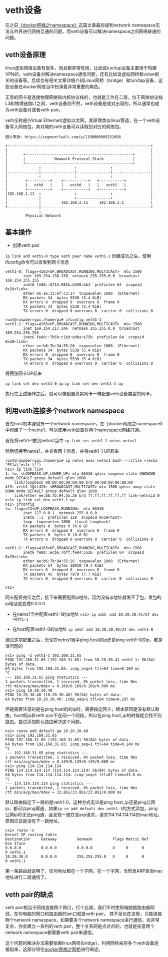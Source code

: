 # veth设备
在之前[《docker网络之namespace》](docker网络之namespace.md)这篇文章最后提到network namespace无法与外界进行网络互通的问题，而veth设备可以解决namespace之间网络联通的问题。

## veth设备原理
linux虚拟网络设备有很多，而且都非常有用，比如说tun/tap设备主要用于构建VPN的，veth设备对解决namespace通信问题，还有比如说虚拟网桥和vxlan相关的设备等。后续会有相关文章详细介绍Linux网桥（bridge）和tun/tap设备，这些设备在docker网络当中扮演着非常重要的角色。

正常的网卡是连接物理网络和内核协议栈的，也就是工作在二层，位于网络协议栈L3和物理链路L1之间，veth设备则不然，veth设备是成对出现的，所以通常也成为veth设备对或者veth pair。

veth全称是(Virtual Ethernet)虚拟以太网，其原理类似linux管道，在一个veth设备写入网络包，其对端的veth设备可以读取到对应的网络包。

```
图片来源: https://segmentfault.com/a/1190000009251098

+----------------------------------------------------------------+
|                                                                |
|       +------------------------------------------------+       |
|       |             Newwork Protocol Stack             |       |
|       +------------------------------------------------+       |
|              ↑               ↑               ↑                 |
|..............|...............|...............|.................|
|              ↓               ↓               ↓                 |
|        +----------+    +-----------+   +-----------+           |
|        |   eth0   |    |   veth0   |   |   veth1   |           |
|        +----------+    +-----------+   +-----------+           |
|192.168.1.11  ↑               ↑               ↑                 |
|              |               +---------------+                 |
|              |         192.168.2.11     192.168.2.1            |
+--------------|-------------------------------------------------+
               ↓
         Physical Network
```

## 基本操作

- 创建veth pair

`ip link add veth1-0 type veth peer name veth1-1`
创建成功之后，使用ifconfig命令可以查看到网卡信息

```
veth1-0: flags=4163<UP,BROADCAST,RUNNING,MULTICAST>  mtu 1500
        inet 169.254.130.158  netmask 255.255.0.0  broadcast 169.254.255.255
        inet6 fe80::6715:981b:b598:bb4  prefixlen 64  scopeid 0x20<link>
        ether 66:1e:33:6f:c3:17  txqueuelen 1000  (Ethernet)
        RX packets 34  bytes 5538 (5.4 KiB)
        RX errors 0  dropped 0  overruns 0  frame 0
        TX packets 34  bytes 5538 (5.4 KiB)
        TX errors 0  dropped 0 overruns 0  carrier 0  collisions 0

root@raspberrypi:/home/pi# ifconfig veth1-1
veth1-1: flags=4163<UP,BROADCAST,RUNNING,MULTICAST>  mtu 1500
        inet 169.254.217.246  netmask 255.255.0.0  broadcast 169.254.255.255
        inet6 fe80::7b5b:c1b9:e0ba:e75b  prefixlen 64  scopeid 0x20<link>
        ether ee:b6:7b:94:55:26  txqueuelen 1000  (Ethernet)
        RX packets 34  bytes 5538 (5.4 KiB)
        RX errors 0  dropped 0  overruns 0  frame 0
        TX packets 34  bytes 5538 (5.4 KiB)
        TX errors 0  dropped 0 overruns 0  carrier 0  collisions 0

```
将两张网卡UP起来

`ip link set dev veth1-0 up`
`ip link set dev veth1-1 up`

执行完上述操作之后，就可以像配置真实网卡一样配置veth设备类型的网卡。

## 利用veth连接多个network namespace

首先host机本身就有一个network namespace，在《docker网络之namespace》中创建了一个netns1，可以使用veth设备将两个namespace网络打通。

首先将veth1-1放到netns1当中
`ip link set veth1-1 netns netns1`

然后切换至netns1，并查看网卡信息，并将veth1-1 UP起来

```
root@raspberrypi:/home/pi# ip netns exec netns1 bash --rcfile <(echo "PS1=\"ns1> \"")
ns1> ip link list
1: lo: <LOOPBACK,UP,LOWER_UP> mtu 65536 qdisc noqueue state UNKNOWN mode DEFAULT group default qlen 1000
    link/loopback 00:00:00:00:00:00 brd 00:00:00:00:00:00
419: veth1-1@if420: <BROADCAST,MULTICAST> mtu 1500 qdisc noop state DOWN mode DEFAULT group default qlen 1000
    link/ether ee:b6:7b:94:55:26 brd ff:ff:ff:ff:ff:ff link-netnsid 0
ns1> ip link set dev veth1-1 up
ns1> ifconfig
lo: flags=73<UP,LOOPBACK,RUNNING>  mtu 65536
        inet 127.0.0.1  netmask 255.0.0.0
        inet6 ::1  prefixlen 128  scopeid 0x10<host>
        loop  txqueuelen 1000  (Local Loopback)
        RX packets 0  bytes 0 (0.0 B)
        RX errors 0  dropped 0  overruns 0  frame 0
        TX packets 0  bytes 0 (0.0 B)
        TX errors 0  dropped 0 overruns 0  carrier 0  collisions 0

veth1-1: flags=4163<UP,BROADCAST,RUNNING,MULTICAST>  mtu 1500
        inet6 fe80::ecb6:7bff:fe94:5526  prefixlen 64  scopeid 0x20<link>
        ether ee:b6:7b:94:55:26  txqueuelen 1000  (Ethernet)
        RX packets 54  bytes 10010 (9.7 KiB)
        RX errors 0  dropped 0  overruns 0  frame 0
        TX packets 45  bytes 7979 (7.7 KiB)
        TX errors 0  dropped 0 overruns 0  carrier 0  collisions 0

ns1>
```

网卡配置完毕之后，接下来需要配置ip地址，因为没有ip地址就发不了包，发包的ip地址就变成0.0.0.0

- 在netns1当中配置veth1-1的ip地址
`ns1> ip addr add 10.20.30.41/24 dev veth1-1`

- 在host配置veth1-0的ip地址
`ip addr add 10.20.30.40/24 dev veth1-0`

通过这项配置之后，无论在netns1当中ping host机ip还是ping veth1-0的ip，都是没问题的
```
ns1> ping -I veth1-1 192.168.31.65
PING 192.168.31.65 (192.168.31.65) from 10.20.30.41 veth1-1: 56(84) bytes of data.
64 bytes from 192.168.31.65: icmp_seq=1 ttl=64 time=0.169 ms
^C
--- 192.168.31.65 ping statistics ---
1 packets transmitted, 1 received, 0% packet loss, time 0ms
rtt min/avg/max/mdev = 0.169/0.169/0.169/0.000 ms
ns1> ping 10.20.30.40
PING 10.20.30.40 (10.20.30.40) 56(84) bytes of data.
64 bytes from 10.20.30.40: icmp_seq=1 ttl=64 time=0.197 ms
```

但是需要注意的是在ping host机的ip时，需要指定网卡，根本原因是没有默认路由，host机ip和veth pair不在同一个网段，所以在ping host_ip的时候就会找不到路由。尝试添加默认路由解决这个问题。

```
ns1> route add default gw 10.20.30.40
ns1> ping 192.168.31.65
PING 192.168.31.65 (192.168.31.65) 56(84) bytes of data.
64 bytes from 192.168.31.65: icmp_seq=1 ttl=64 time=0.149 ms
^C
--- 192.168.31.65 ping statistics ---
1 packets transmitted, 1 received, 0% packet loss, time 0ms
rtt min/avg/max/mdev = 0.149/0.149/0.149/0.000 ms
ns1> ping 114.114.114.114
PING 114.114.114.114 (114.114.114.114) 56(84) bytes of data.
64 bytes from 114.114.114.114: icmp_seq=1 ttl=87 time=33.8 ms
^C
--- 114.114.114.114 ping statistics ---
1 packets transmitted, 1 received, 0% packet loss, time 0ms
rtt min/avg/max/mdev = 33.861/33.861/33.861/0.000 ms
```

默认路由指定下一跳的是veth1-0，这种方式无论是ping host_ip还是ping公网ip，都可以ping得通，如果`ip ro add default dev veth1-1`的方式添加，ping 公网ip将无法ping通，会发现一直在发arp请求，请求114.114.114.114的mac地址。原因应该是没有下一跳地址。

```
ns1> route -n
Kernel IP routing table
Destination     Gateway         Genmask         Flags Metric Ref    Use Iface
0.0.0.0         0.0.0.0         0.0.0.0         U     0      0        0 veth1-1
10.20.30.0      0.0.0.0         255.255.255.0   U     0      0        0 veth1-1
```

第一条路由就说明了，任何地址都在一个子网，在一个子网，当然发ARP查询mac地址进行二层通信了。

## veth pair的缺点
veth pair相当于网线连接两个网口，打个比喻，我们平时使用电脑插路由器网线，在你电脑的网口和路由器的lan口就是veth pair。
其不足也在这里，只能连接两个network namespace，如果要多个network namespace进行通信，会非常复杂，你会建立一系列的veth pair，整个关系网是点对点的，也就是任意两个network namespace都需要veth pair来通信。

这个问题的解决办法需要依赖linux网桥(bridge)，利用网桥来将多个veth设备连接起来，这部分将在[docker网络之网桥](docker网络之网桥.md)进行阐述。

